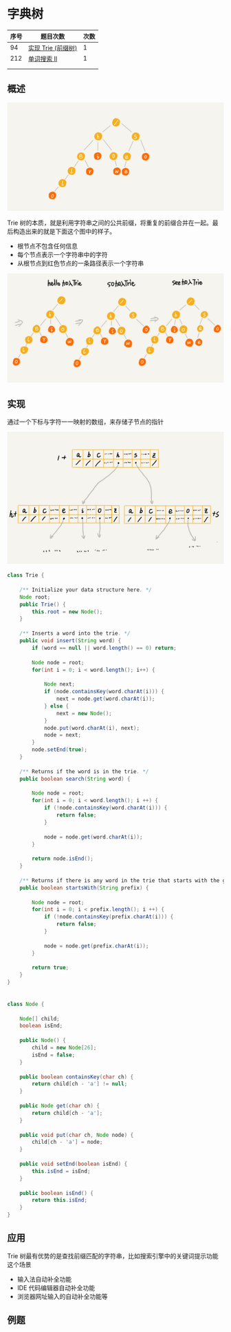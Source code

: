 # 字典树

| 序号 | 题目次数                                                     | 次数 |
| ---- | ------------------------------------------------------------ | ---- |
| 94   | [实现 Trie (前缀树)](https://leetcode-cn.com/problems/implement-trie-prefix-tree/) | 1    |
| 212  | [单词搜索 II](https://leetcode-cn.com/problems/word-search-ii/) | 1    |
|      |                                                              |      |
|      |                                                              |      |



## 概述

![](../images/leetcode-02.jpg)

Trie 树的本质，就是利用字符串之间的公共前缀，将重复的前缀合并在一起。最后构造出来的就是下面这个图中的样子。

+ 根节点不包含任何信息
+ 每个节点表示一个字符串中的字符
+ 从根节点到红色节点的一条路径表示一个字符串

![](../images/leetcode-03.jpg)



## 实现

通过一个下标与字符一一映射的数组，来存储子节点的指针

![](../images/leetcode-04.jpg)

```java
class Trie {

    /** Initialize your data structure here. */
    Node root;
    public Trie() {
        this.root = new Node();
    }
    
    /** Inserts a word into the trie. */
    public void insert(String word) {
        if (word == null || word.length() == 0) return;
        
        Node node = root;
        for(int i = 0; i < word.length(); i++) {
            
            Node next;
            if (node.containsKey(word.charAt(i))) {
                next = node.get(word.charAt(i));
            } else {
                next = new Node();
            }
            node.put(word.charAt(i), next);
            node = next;
        }
        node.setEnd(true);
    }
    
    /** Returns if the word is in the trie. */
    public boolean search(String word) {
        
        Node node = root;
        for(int i = 0; i < word.length(); i ++) {
            if (!node.containsKey(word.charAt(i))) {
                return false;
            }

            node = node.get(word.charAt(i));
        }

        return node.isEnd();
    }
    
    /** Returns if there is any word in the trie that starts with the given prefix. */
    public boolean startsWith(String prefix) {

        Node node = root;
        for(int i = 0; i < prefix.length(); i ++) {
            if (!node.containsKey(prefix.charAt(i))) {
                return false;
            }

            node = node.get(prefix.charAt(i));
        }

        return true;
    }
}


class Node {

    Node[] child;
    boolean isEnd;

    public Node() {
        child = new Node[26];
        isEnd = false;
    }

    public boolean containsKey(char ch) {
        return child[ch - 'a'] != null;
    }

    public Node get(char ch) {
        return child[ch - 'a'];
    }

    public void put(char ch, Node node) {
        child[ch - 'a'] = node;
    }

    public void setEnd(boolean isEnd) {
        this.isEnd = isEnd;
    }

    public boolean isEnd() {
        return this.isEnd;
    }
}
```



## 应用

Trie 树最有优势的是查找前缀匹配的字符串，比如搜索引擎中的关键词提示功能这个场景

+ 输入法自动补全功能
+ IDE 代码编辑器自动补全功能
+ 浏览器网址输入的自动补全功能等



## 例题